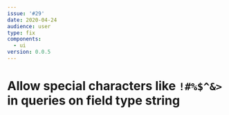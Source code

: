 ```yaml
---
issue: '#29'
date: 2020-04-24
audience: user
type: fix
components:
  - ui
version: 0.0.5
---
```

# Allow special characters like `!#%$^&>` in queries on field type string
